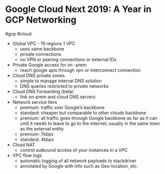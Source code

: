 # Google Cloud Next 2019: A Year in GCP Networking
#gcp #cloud

- Global VPC - 19 regions 1 VPC
	- uses same backbone
	- private connections
	- no VPN or peering connections or external IDs
- Private Google access for on -prem
	- reach google apis through vpn or interconnect connection
- Cloud DNS private zones
	- simple to manage internal DNS solution
	- DNS queries restricted to private networks
- Cloud DNS Forwarding (beta)
	- link on-prem and cloud DNS servers
- Network service tiers
	- premium: traffic over Google’s backbone
	- standard: cheaper but comparable to other clouds backbone
	- premium: all traffic goes through Google backbone as far as it can until it needs to leave to go to the internet; usually in the same town as the external entity
	- premium: 7kbps
	- standard: 4kbps
- Cloud NAT
	- control outbound accèss of your instances in a VPC
- VPC flow logs
	- automatic logging of all network payloads to stackdriver
	- annotated by Google with info such as Geo-location, etc.

